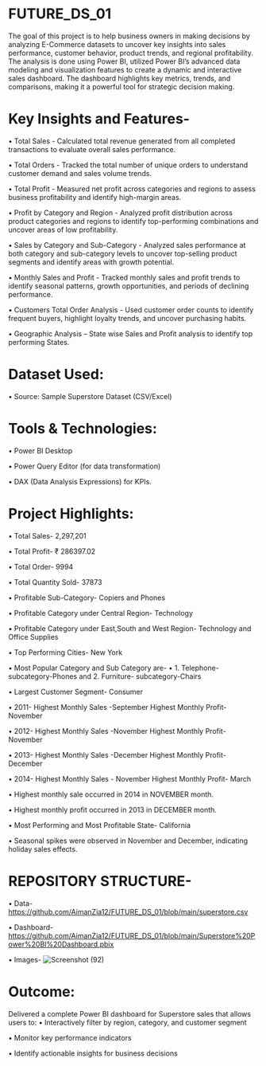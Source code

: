 # FUTURE_DS_01
The goal of this project is to help business owners in making decisions by analyzing E-Commerce datasets to uncover key insights into sales performance, customer behavior, product trends, and regional profitability. The analysis is done using Power BI, utilized Power BI’s advanced data modeling and visualization features to create a dynamic and interactive sales dashboard. The dashboard highlights key metrics, trends, and comparisons, making it a powerful tool for strategic decision making.


# Key Insights and Features-
•	Total Sales - Calculated total revenue generated from all completed transactions to evaluate overall sales performance.

•	Total Orders - Tracked the total number of unique orders to understand customer demand and sales volume trends.

•	Total Profit - Measured net profit across categories and regions to assess business profitability and identify high-margin areas.

•	Profit by Category and Region - Analyzed profit distribution across product categories and regions to identify top-performing combinations and uncover areas of low profitability.

•	Sales by Category and Sub-Category - Analyzed sales performance at both category and sub-category levels to uncover top-selling product segments and identify areas with growth potential.

•	Monthly Sales and Profit - Tracked monthly sales and profit trends to identify seasonal patterns, growth opportunities, and periods of declining performance.

•	Customers Total Order Analysis - Used customer order counts to identify frequent buyers, highlight loyalty trends, and uncover purchasing habits.

•	Geographic Analysis – State wise Sales and Profit analysis to identify top performing States.


# Dataset Used:
•	Source: Sample Superstore Dataset (CSV/Excel)


# Tools & Technologies:
•	Power BI Desktop

•	Power Query Editor (for data transformation)

•	DAX (Data Analysis Expressions) for KPIs.


# Project Highlights:
•	Total Sales- 2,297,201

•	Total Profit- ₹ 286397.02

•	Total Order- 9994

•	Total Quantity Sold- 37873

•	Profitable Sub-Category- Copiers and Phones

•	Profitable Category under Central Region- Technology

•	Profitable Category under East,South and West Region-   Technology and Office Supplies

•	Top Performing Cities- New York

•	Most Popular Category and Sub Category are- 
•	1. Telephone- subcategory-Phones and                            2. Furniture- subcategory-Chairs

•	Largest Customer Segment- Consumer

•	 2011- Highest Monthly Sales -September                                                                                             Highest Monthly Profit- November

•	2012- Highest Monthly Sales -November                                                                                             Highest Monthly Profit- November

•	2013- Highest Monthly Sales -December                                                                                             Highest Monthly Profit- December

•	2014- Highest Monthly Sales - November                                                                                             Highest Monthly Profit- March

•	Highest monthly sale occurred in 2014 in NOVEMBER month.

•	Highest monthly profit occurred in 2013 in DECEMBER month.

•	Most Performing and Most Profitable State- California

•	Seasonal spikes were observed in November and December, indicating holiday sales effects.


# REPOSITORY STRUCTURE-
•	Data- https://github.com/AimanZia12/FUTURE_DS_01/blob/main/superstore.csv

•	Dashboard- https://github.com/AimanZia12/FUTURE_DS_01/blob/main/Superstore%20Power%20BI%20Dashboard.pbix

•	Images- ![Screenshot (92)](https://github.com/user-attachments/assets/a09a828a-dc1b-40cb-91a8-679a5187dd79)



# Outcome:
Delivered a complete Power BI dashboard for Superstore sales that allows users to:
•	Interactively filter by region, category, and customer segment

•	Monitor key performance indicators

•	Identify actionable insights for business decisions



